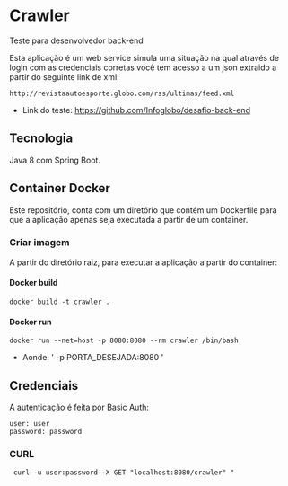 # Crawler
Teste para desenvolvedor back-end

Esta aplicação é um web service simula uma situação na qual através de login com as credenciais corretas você tem acesso a um json extraido a partir do seguinte link de xml:

`http://revistaautoesporte.globo.com/rss/ultimas/feed.xml`

* Link do teste: https://github.com/Infoglobo/desafio-back-end

## Tecnologia

Java 8 com Spring Boot.

## Container Docker

Este repositório, conta com um diretório que contém um Dockerfile para que a aplicação apenas seja executada a partir de um container.

### Criar imagem
A partir do diretório raiz, para executar a aplicação a partir do container:
#### Docker build
````
docker build -t crawler .
````
#### Docker run
````
docker run --net=host -p 8080:8080 --rm crawler /bin/bash
````
* Aonde: ' -p PORTA_DESEJADA:8080 '

## Credenciais

A autenticação é feita por Basic Auth:
```
user: user
password: password
```

### CURL
` curl -u user:password -X GET "localhost:8080/crawler" "` 